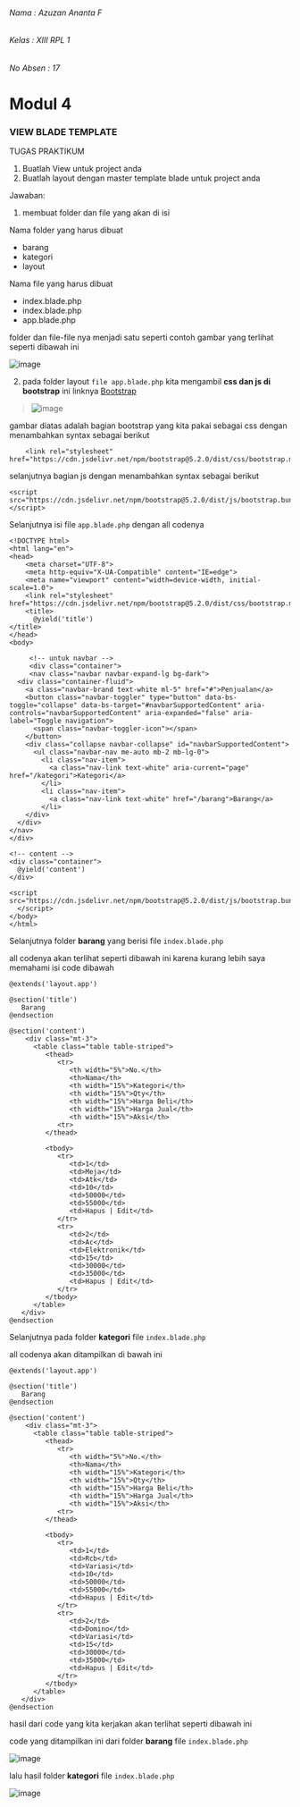 ###### Nama : Azuzan Ananta F
###### Kelas : XIII RPL 1
###### No Absen : 17 

# Modul 4

### VIEW BLADE TEMPLATE 

TUGAS PRAKTIKUM 
1. Buatlah View untuk project anda 
2. Buatlah layout dengan master template blade untuk project anda 

Jawaban:

1) membuat folder dan file yang akan di isi

Nama folder yang harus dibuat 
- barang
- kategori
- layout

Nama file yang harus dibuat
- index.blade.php
- index.blade.php
- app.blade.php

folder dan file-file nya menjadi satu seperti 
contoh gambar yang terlihat seperti dibawah ini

![image](https://user-images.githubusercontent.com/109930500/183360936-9c394024-fe63-4e75-95bf-c25ecbfd8393.png)

2) pada folder layout `file app.blade.php` kita mengambil **css dan js di bootstrap** ini linknya
[Bootstrap](https://getbootstrap.com/docs/5.2/getting-started/introduction/)

>![image](https://user-images.githubusercontent.com/109929687/183342789-f6776591-ea33-4712-88ac-e847218de516.png)

gambar diatas adalah bagian bootstrap yang kita pakai sebagai css dengan menambahkan syntax sebagai berikut
```
    <link rel="stylesheet" href="https://cdn.jsdelivr.net/npm/bootstrap@5.2.0/dist/css/bootstrap.min.css">
```

selanjutnya bagian js dengan menambahkan syntax sebagai berikut
```
<script src="https://cdn.jsdelivr.net/npm/bootstrap@5.2.0/dist/js/bootstrap.bundle.min.js"></script>
```

Selanjutnya isi file `app.blade.php` dengan all codenya
```
<!DOCTYPE html>
<html lang="en">
<head>
    <meta charset="UTF-8">
    <meta http-equiv="X-UA-Compatible" content="IE=edge">
    <meta name="viewport" content="width=device-width, initial-scale=1.0">
    <link rel="stylesheet" href="https://cdn.jsdelivr.net/npm/bootstrap@5.2.0/dist/css/bootstrap.min.css">
    <title>
      @yield('title')
</title>
</head>
<body>
      
     <!-- untuk navbar -->
     <div class="container">
     <nav class="navbar navbar-expand-lg bg-dark">
  <div class="container-fluid">
    <a class="navbar-brand text-white ml-5" href="#">Penjualan</a>
    <button class="navbar-toggler" type="button" data-bs-toggle="collapse" data-bs-target="#navbarSupportedContent" aria-controls="navbarSupportedContent" aria-expanded="false" aria-label="Toggle navigation">
      <span class="navbar-toggler-icon"></span>
    </button>
    <div class="collapse navbar-collapse" id="navbarSupportedContent">
      <ul class="navbar-nav me-auto mb-2 mb-lg-0">
        <li class="nav-item">
          <a class="nav-link text-white" aria-current="page" href="/kategori">Kategori</a>
        </li>
        <li class="nav-item">
          <a class="nav-link text-white" href="/barang">Barang</a>
        </li>
    </div>
  </div>
</nav>
</div>

<!-- content -->
<div class="container">
  @yield('content')
</div>  

<script src="https://cdn.jsdelivr.net/npm/bootstrap@5.2.0/dist/js/bootstrap.bundle.min.js">
  </script>    
</body>
</html>
```

Selanjutnya folder **barang** yang berisi file `index.blade.php`

all codenya akan terlihat seperti dibawah ini karena kurang lebih saya memahami isi code dibawah
```
@extends('layout.app')

@section('title')
   Barang
@endsection

@section('content')
    <div class="mt-3">
      <table class="table table-striped">
         <thead>
            <tr>
               <th width="5%">No.</th>
               <th>Nama</th>
               <th width="15%">Kategori</th>
               <th width="15%">Qty</th>
               <th width="15%">Harga Beli</th>
               <th width="15%">Harga Jual</th>
               <th width="15%">Aksi</th>
            <tr>
         </thead>

         <tbody>
            <tr>
               <td>1</td>
               <td>Meja</td>
               <td>Atk</td>
               <td>10</td>
               <td>50000</td>
               <td>55000</td>
               <td>Hapus | Edit</td>
            </tr>
            <tr>
               <td>2</td>
               <td>Ac</td>
               <td>Elektronik</td>
               <td>15</td>
               <td>30000</td>
               <td>35000</td>
               <td>Hapus | Edit</td>
            </tr>
         </tbody>
      </table>
   </div>
@endsection
```

Selanjutnya pada folder **kategori** file `index.blade.php` 

all codenya akan ditampilkan di bawah ini
```
@extends('layout.app')

@section('title')
   Barang
@endsection

@section('content')
    <div class="mt-3">
      <table class="table table-striped">
         <thead>
            <tr>
               <th width="5%">No.</th>
               <th>Nama</th>
               <th width="15%">Kategori</th>
               <th width="15%">Qty</th>
               <th width="15%">Harga Beli</th>
               <th width="15%">Harga Jual</th>
               <th width="15%">Aksi</th>
            <tr>
         </thead>

         <tbody>
            <tr>
               <td>1</td>
               <td>Rcb</td>
               <td>Variasi</td>
               <td>10</td>
               <td>50000</td>
               <td>55000</td>
               <td>Hapus | Edit</td>
            </tr>
            <tr>
               <td>2</td>
               <td>Domino</td>
               <td>Variasi</td>
               <td>15</td>
               <td>30000</td>
               <td>35000</td>
               <td>Hapus | Edit</td>
            </tr>
         </tbody>
      </table>
   </div>
@endsection
```

<!-- @extends('layout.app') yang beratri mewariskan ke (folder.file) -->

<!-- @section('title') barang @endsection berarti mengelompokkan agar bisa dipanggil ke berbagai file seperti pewarisan -->

hasil dari code yang kita kerjakan akan terlihat seperti dibawah ini

code yang ditampilkan ini dari folder **barang** file `index.blade.php`

![image](https://user-images.githubusercontent.com/109930500/183362636-3f4f3a73-e87d-4d95-a600-49a8060700bf.png)

lalu hasil folder **kategori** file `index.blade.php`

![image](https://user-images.githubusercontent.com/109930500/183362879-5431714e-3f9a-4321-aa96-ecb0973e6cb0.png)
            


 
